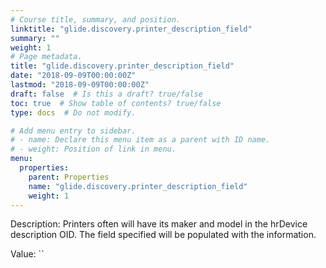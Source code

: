 ```yaml
---
# Course title, summary, and position.
linktitle: "glide.discovery.printer_description_field"
summary: ""
weight: 1
# Page metadata.
title: "glide.discovery.printer_description_field"
date: "2018-09-09T00:00:00Z"
lastmod: "2018-09-09T00:00:00Z"
draft: false  # Is this a draft? true/false
toc: true  # Show table of contents? true/false
type: docs  # Do not modify.

# Add menu entry to sidebar.
# - name: Declare this menu item as a parent with ID name.
# - weight: Position of link in menu.
menu:
  properties:
    parent: Properties
    name: "glide.discovery.printer_description_field"
    weight: 1
---
```


Description: Printers often will have its maker and model in the hrDevice description OID. The field specified will be populated with the information.


Value: ``